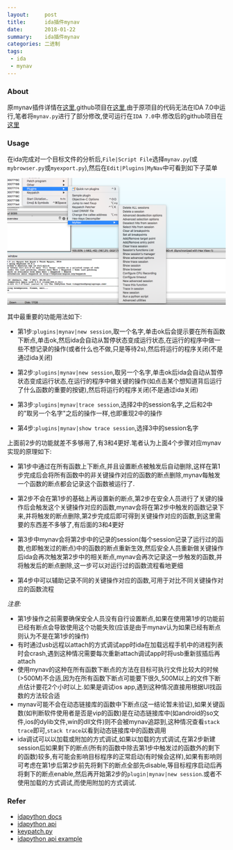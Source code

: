 ```yaml
---
layout:     post
title:      ida插件mynav
date:       2018-01-22
summary:    ida插件mynav
categories: 二进制
tags:
 - ida
 - mynav
---
```


### About

原mynav插件详情在[这里][1],github项目在[这里][2],由于原项目的代码无法在IDA 7.0中运行,笔者将`mynav.py`进行了部分修改,使可运行在`IDA 7.0`中.修改后的github项目在[这里][3]

### Usage

在ida完成对一个目标文件的分析后,`File|Script File`选择`mynav.py`(或`mybrowser.py`或`myexport.py`),然后在`Edit|Plugins|MyNav`中可看到如下子菜单

<img src="https://raw.githubusercontent.com/3xp10it/pic/master/mynav.png" data-action="zoom">

其中最重要的功能用法如下:

+ 第1步:`plugins|mynav|new session`,取一个名字,单击ok后会提示要在所有函数下断点,单击ok,然后ida会自动从暂停状态变成运行状态,在运行的程序中做一些不想记录的操作(或者什么也不做,只是等待2s),然后将运行的程序关闭(不是通过ida关闭)

+ 第2步:`plugins|mynav|new session`,取另一个名字,单击ok后ida会自动从暂停状态变成运行状态,在运行的程序中做关键的操作(如点击某个想知道背后运行了什么函数的重要的按键),然后将运行的程序关闭(不是通过ida关闭)

+ 第3步:`plugins|mynav|trace session`,选择2中的session名字,之后和2中的"取另一个名字"之后的操作一样,也即重现2中的操作

+ 第4步:`plugins|mynav|show trace session`,选择3中的session名字


上面前2步的功能就差不多够用了,有3和4更好.笔者认为上面4个步骤对应mynav实现的原理如下:

+ 第1步中通过在所有函数上下断点,并且设置断点被触发后自动删除,这样在第1步完成后会将所有函数中的非关键操作对应的函数的断点删除,mynav每触发一个函数的断点都会记录这个函数被运行了.

+ 第2步不会在第1步的基础上再设置新的断点,第2步在安全人员进行了关键的操作后会触发这个关键操作对应的函数,mynav会将在第2步中触发的函数记录下来,并将触发的断点删除,第2步完成后即可得到关键操作对应的函数,到这里需要的东西差不多够了,有后面的3和4更好

+ 第3步中mynav会将第2步中的记录的session(每个session记录了运行过的函数,也即触发过的断点)中的函数的断点重新生效,然后安全人员重新做关键操作后ida会再次触发第2步中的相关断点,mynav会再次记录这一步触发的函数,并将触发后的断点删除,这一步可以对运行过的函数流程看地更细

+ 第4步中可以辅助记录不同的关键操作对应的函数,可用于对比不同关键操作对应的函数流程

*注意:*

+ 第1步操作之前需要确保安全人员没有自行设置断点,如果在使用第1步的功能前已经有断点会导致使用这个功能失败(应该是由于mynav认为如果已经有断点则认为不是在第1步的操作)
+ 有时通过usb远程以attach的方式调试app时ida在加载远程手机中的进程列表时会crash,遇到这种情况需要每次重新attach调试app时将usb重新拔插后再attach
+ 使用mynav的这种在所有函数下断点的方法在目标可执行文件比较大的时候(>500M)不合适,因为在所有函数下断点可能要下很久,500M以上的文件下断点估计要花2个小时以上.如果是调试ios app,遇到这种情况直接用根据UI找函数的方法较合适
+ mynav可能不会在动态链接库的函数中下断点(这一结论暂未验证),如果关键函数(如判断软件使用者是否是vip的函数)是在动态链接库中(如android的so文件,ios的dylib文件,win的dll文件)则不会被mynav追踪到,这种情况查看`stack trace`即可,`stack trace`以看到动态链接库中的函数调用
+ ida调试可以以加载或附加的方式调试,如果以加载的方式调试,在第2步新建session后如果剩下的断点(所有的函数中除去第1步中触发过的函数外的剩下的函数)较多,有可能会影响目标程序的正常启动(有时候会这样),如果有影响则可考虑在第1步后第2步前先将剩下的断点全部先disable,等目标程序启动后再将剩下的断点enable,然后再开始第2步的`plugin|mynav|new session`.或者不使用加载的方式调试,而使用附加的方式调试.

### Refer

+ [idapython docs][5]
+ [idapython api][6]
+ [keypatch.py][7]
+ [idapython api example][8]

[1]: http://joxeankoret.com/blog/2010/05/02/mynav-a-python-plugin-for-ida-pro/
[2]: https://github.com/joxeankoret/mynav
[3]: https://github.com/3xp10it/mynav
[5]: https://www.hex-rays.com/products/ida/support/idapython_docs/
[6]: https://github.com/idapython/src/blob/d99a89369741ce272ba792d6f087d0739a2f8ac7/api_contents.txt
[7]: https://github.com/keystone-engine/keypatch/blob/master/keypatch.py
[8]: https://github.com/idapython/src/search?utf8=%E2%9C%93&q=replaceAPIhere&type=
